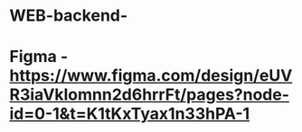 # WEB-backend-
# Figma - https://www.figma.com/design/eUVR3iaVklomnn2d6hrrFt/pages?node-id=0-1&t=K1tKxTyax1n33hPA-1
